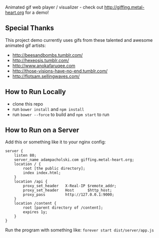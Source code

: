 
Animated gif web player / visualizer - check out http://giffing.metal-heart.org for a demo!

## Special Thanks

This project demo currently uses gifs from these talented and awesome animated gif artists:

* http://beesandbombs.tumblr.com/
* http://hexeosis.tumblr.com/
* http://www.anokafaruqee.com
* http://those-visions-have-no-end.tumblr.com/
* http://flotsam.sellingwaves.com/

## How to Run Locally
* clone this repo
* run `bower install` and `npm install`
* run `bower --force` to build and `npm start` to run

## How to Run on a Server
Add this or something like it to your nginx config:
```
server {
    listen 80;
    server_name adampacholski.com giffing.metal-heart.org;
    location / {
        root [the public directory];
        index index.html;
    }
    location /api {
        proxy_set_header   X-Real-IP $remote_addr;
        proxy_set_header   Host      $http_host;
        proxy_pass         http://127.0.0.1:9000;
    }
    location /content {
        root [parent directory of /content];
        expires 1y;
    }
}
```

Run the program with something like:
`forever start dist/server/app.js`
